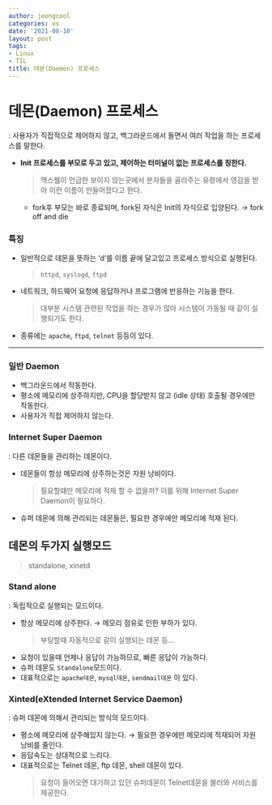 ```yaml
---
author: jeongcool
categories: os
date: '2021-08-10'
layout: post
tags:
- Linux
- TIL
title: 데몬(Daemon) 프로세스
---
```


# 데몬(Daemon) 프로세스
: 사용자가 직접적으로 제어하지 않고, 백그라운드에서 돌면서 여러 작업을 하는 프로세스를 말한다.
- **Init 프로세스를 부모로 두고 있고, 제어하는 터미널이 없는 프로세스를 칭한다.**
  > 맥스웰이 언급한 보이지 않는곳에서 분자들을 골라주는 유령에서 영감을 받아 이런 이름이 만들어졌다고 한다.

  - fork후 부모는 바로 종료되며, fork된 자식은 Init의 자식으로 입양된다. &rarr; fork off and die

### 특징 
- 일반적으로 데몬을 뜻하는 ‘d’를 이름 끝에 달고있고 프로세스 방식으로 실행된다.
  > `httpd`, `syslogd`, `ftpd`
- 네트워크, 하드웨어 요청에 응답하거나 프로그램에 반응하는 기능을 한다.
  > 대부분 시스템 관련된 작업을 하는 경우가 많아 시스템이 가동될 때 같이 실행되기도 한다.
- 종류에는 `apache`, `ftpd`, `telnet` 등등이 있다.
--- 
### 일반 Daemon
- 백그라운드에서 작동한다.
- 평소에 메모리에 상주하지만, CPU을 할당받지 않고 (idle 상태) 호출될 경우에만 작동한다.
- 사용자가 직접 제어하지 않는다.

### Internet Super Daemon
: 다른 데몬들을 관리하는 데몬이다.
- 데몬들이 항상 메모리에 상주하는것은 자원 낭비이다.
  > 필요할떄만 메모리에 적재 할 수 없을까? 이를 위해 Internet Super Daemon이 필요하다.
- 슈퍼 데몬에 의해 관리되는 데몬들은, 필요한 경우에만 메모리에 적재 된다.

## 데몬의 두가지 실행모드
> standalone, xinetd

### Stand alone
: 독립적으로 실행되는 모드이다.
- 항상 메모리에 상주한다. &rarr; 메모리 점유로 인한 부하가 있다.
  > 부팅할때 자동적으로 같이 실행되는 데몬 등...
- 요청이 있을때 언제나 응답이 가능하므로, 빠른 응답이 가능하다.
- 슈퍼 데몬도 `Standalone`모드이다.
- 대표적으로는 `apache데몬`, `mysql데몬`, `sendmail데몬` 이 있다.

### Xinted(eXtended Internet Service Daemon)
: 슈퍼 데몬에 의해서 관리되는 방식의 모드이다.
- 평소에 메모리에 상주해있지 않는다. &rarr; 필요한 경우에만 메모리에 적재되어 자원 낭비를 줄인다.
- 응답속도는 상대적으로 느리다.
- 대표적으로는 Telnet 데몬, ftp 데몬, shell 데몬이 있다.
  > 요청이 들어오면 대기하고 있던 슈퍼데몬이 Telnet데몬을 불러와 서비스를 제공한다.